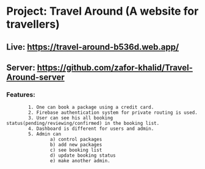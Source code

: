 # Project: Travel Around (A website for travellers)
## Live: https://travel-around-b536d.web.app/
## Server: https://github.com/zafor-khalid/Travel-Around-server
### Features: 
            
            1. One can book a package using a credit card.
            2. Firebase authentication system for private routing is used.
            3. User can see his all booking status(pending/reviewing/confirmed) in the booking list.
            4. Dashboard is different for users and admin.
            5. Admin can 
                    a) control packages 
                    b) add new packages 
                    c) see booking list 
                    d) update booking status 
                    e) make another admin.

           
